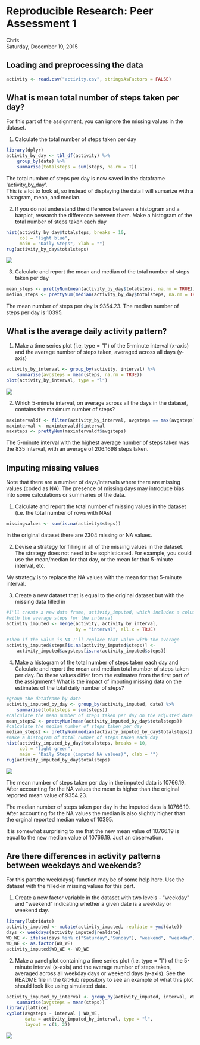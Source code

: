 # Reproducible Research: Peer Assessment 1
Chris  
Saturday, December 19, 2015  




## Loading and preprocessing the data




```r
activity <- read.csv("activity.csv", stringsAsFactors = FALSE)
```



## What is mean total number of steps taken per day?



For this part of the assignment, you can ignore the missing values in the dataset.

1. Calculate the total number of steps taken per day




```r
library(dplyr)
activity_by_day <- tbl_df(activity) %>%
    group_by(date) %>%
    summarise(totalsteps = sum(steps, na.rm = T))
```



The total number of steps per day is now saved in the dataframe 'activity_by_day'.  
This is a lot to look at, so instead of displaying the data I will sumarize with a 
histogram, mean, and median.



2. If you do not understand the difference between a histogram and a barplot,
research the difference between them. Make a histogram of the total number of 
steps taken each day




```r
hist(activity_by_day$totalsteps, breaks = 10, 
     col = "light blue", 
     main = "Daily Steps", xlab = "")
rug(activity_by_day$totalsteps)
```

![](PA1_template_files/figure-html/histogram-1.png) 



3. Calculate and report the mean and median of the total number of steps taken 
per day




```r
mean_steps <- prettyNum(mean(activity_by_day$totalsteps, na.rm = TRUE))
median_steps <- prettyNum(median(activity_by_day$totalsteps, na.rm = TRUE))
```



The mean number of steps per day is 9354.23.
The median number of steps per day is 10395.


## What is the average daily activity pattern?

1. Make a time series plot (i.e. type = "l") of the 5-minute interval (x-axis) and the average number of steps taken, averaged across all days (y-axis)


```r
activity_by_interval <- group_by(activity, interval) %>%
    summarise(avgsteps = mean(steps, na.rm = TRUE))
plot(activity_by_interval, type = "l")
```

![](PA1_template_files/figure-html/interval-1.png) 

2. Which 5-minute interval, on average across all the days in the dataset, contains the maximum number of steps?


```r
maxintervaldf <- filter(activity_by_interval, avgsteps == max(avgsteps))
maxinterval <- maxintervaldf$interval
maxsteps <- prettyNum(maxintervaldf$avgsteps)
```

The 5-minute interval with the highest average number of steps taken was the 
835 interval, with an average of 206.1698 steps taken.



## Imputing missing values

Note that there are a number of days/intervals where there are missing values
(coded as NA). The presence of missing days may introduce bias into some 
calculations or summaries of the data.

1. Calculate and report the total number of missing values in the dataset (i.e. 
the total number of rows with NAs)


```r
missingvalues <- sum(is.na(activity$steps))
```

In the original dataset there are 2304 missing or NA values.

2. Devise a strategy for filling in all of the missing values in the dataset. 
The strategy does not need to be sophisticated. For example, you could use the
mean/median for that day, or the mean for that 5-minute interval, etc.

My strategy is to replace the NA values with the mean for that 5-minute interval.

3. Create a new dataset that is equal to the original dataset but with the missing 
data filled in




```r
#I'll create a new data frame, activity_imputed, which includes a column 
#with the average steps for the interval
activity_imputed <- merge(activity, activity_by_interval,
                          by = "interval", all.x = TRUE)

#Then if the value is NA I'll replace that value with the average
activity_imputed$steps[is.na(activity_imputed$steps)] <- 
    activity_imputed$avgsteps[is.na(activity_imputed$steps)]
```






4. Make a histogram of the total number of steps taken each day and Calculate 
and report the mean and median total number of steps taken per day. Do these 
values differ from the estimates from the first part of the assignment? What is 
the impact of imputing missing data on the estimates of the total daily number of 
steps?



```r
#group the dataframe by date
activity_imputed_by_day <- group_by(activity_imputed, date) %>%
    summarise(totalsteps = sum(steps))
#calculate the mean number of steps taken per day on the adjusted data
mean_steps2 <- prettyNum(mean(activity_imputed_by_day$totalsteps))
#calculate the median number of steps taken per day
median_steps2 <- prettyNum(median(activity_imputed_by_day$totalsteps))
#make a histogram of total number of steps taken each day
hist(activity_imputed_by_day$totalsteps, breaks = 10,
     col = "light green", 
     main = "Daily Steps (imputed NA values)", xlab = "")
rug(activity_imputed_by_day$totalsteps)
```

![](PA1_template_files/figure-html/summarise_imputed_data-1.png) 

The mean number of steps taken per day in the imputed data is 10766.19. 
After accounting for the NA values the mean is higher than the original reported 
mean value of 9354.23.

The median number of steps taken per day in the imputed data is 10766.19.
After accounting for the NA values the median is also slightly higher than the 
orginal reported median value of 10395.

It is somewhat surprising to me that the new mean value of 10766.19 is
equal to the new median value of 10766.19. Just an observation.




## Are there differences in activity patterns between weekdays and weekends?

For this part the weekdays() function may be of some help here. Use the dataset 
with the filled-in missing values for this part.

1. Create a new factor variable in the dataset with two levels - "weekday" and 
"weekend" indicating whether a given date is a weekday or weekend day.


```r
library(lubridate)
activity_imputed <- mutate(activity_imputed, realdate = ymd(date))
days <- weekdays(activity_imputed$realdate)
WD_WE <- ifelse(days %in% c("Saturday","Sunday"), "weekend", "weekday")
WD_WE <- as.factor(WD_WE)
activity_imputed$WD_WE <- WD_WE
```


2. Make a panel plot containing a time series plot (i.e. type = "l") of the 
5-minute interval (x-axis) and the average number of steps taken, averaged across 
all weekday days or weekend days (y-axis). See the README file in the GitHub 
repository to see an example of what this plot should look like using simulated 
data.


```r
activity_imputed_by_interval <- group_by(activity_imputed, interval, WD_WE) %>%
    summarise(avgsteps = mean(steps))
library(lattice)
xyplot(avgsteps ~ interval | WD_WE, 
       data = activity_imputed_by_interval, type = "l", 
       layout = c(1, 2))
```

![](PA1_template_files/figure-html/panelplot-1.png) 




